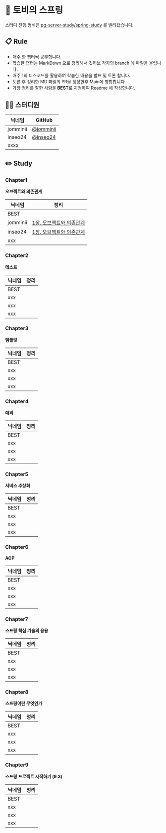 # 👋 토비의 스프링

스터디 진행 형식은 [pg-server-study/spring-study](https://github.com/pg-server-study/spring-study) 를 빌려왔습니다.

## 📋 Rule

- 매주 한 챕터씩 공부합니다.
- 학습한 챕터는 MarkDown 으로 정리해서 깃허브 각자의 branch 에 파일을 올립니다.
- 매주 1회 디스코드를 활용하여 학습한 내용을 발표 및 토론 합니다.
- 토론 후 정리한 MD 파일의 PR을 생성한후 Main에 병합합니다.
- 가장 정리를 잘한 사람을 **BEST**로 지정하여 Readme 에 작성합니다.

## 👨‍💻 스터디원

| 닉네임      |GitHub
|----------| --- |
| jomminii | [@jomminii](https://github.com/jomminii)
| inseo24  | [@inseo24](https://github.com/inseo24)
| xxxx     | 

## ✏️ Study

### Chapter1

**오브젝트와 의존관계**

| 닉네임      | 정리                                                                                                      |
|----------|---------------------------------------------------------------------------------------------------------|
| BEST     |                                                                                                         |
| jomminii | [1장. 오브젝트와 의존관계](https://github.com/jomminii/toby-spring-study/blob/main/jomminii/chapter1/chapter1.md) |
| inseo24  | [1장. 오브젝트와 의존관계](https://github.com/jomminii/toby-spring-study/tree/main/seoin/ch01)                |                                                                                                         
| xxx      |                                                                                                         |

### Chapter2

**테스트**

| 닉네임  | 정리                                                                                                |
|------|---------------------------------------------------------------------------------------------------|
| BEST |                                                                                                   |
| xxx  |                                                                                                   |
| xxx  |  |
| xxx  |  |                                                    |

### Chapter3

**템플릿**

| 닉네임  | 정리                                                                                                |
|------|---------------------------------------------------------------------------------------------------|
| BEST |                                                                                                   |
| xxx  |                                                                                                   |
| xxx  |  |
| xxx  |  |

### Chapter4

**예외**

| 닉네임  | 정리                                                                                                |
|------|---------------------------------------------------------------------------------------------------|
| BEST |                                                                                                   |
| xxx  |                                                                                                   |
| xxx  |  |
| xxx  |  |
### Chapter5

**서비스 추상화**

| 닉네임  | 정리                                                                                                |
|------|---------------------------------------------------------------------------------------------------|
| BEST |                                                                                                   |
| xxx  |                                                                                                   |
| xxx  |  |
| xxx  |  |

### Chapter6

**AOP**

| 닉네임  | 정리                                                                                                |
|------|---------------------------------------------------------------------------------------------------|
| BEST |                                                                                                   |
| xxx  |                                                                                                   |
| xxx  |  |
| xxx  |  |

### Chapter7

**스프링 핵심 기술의 응용**

| 닉네임  | 정리                                                                                                |
|------|---------------------------------------------------------------------------------------------------|
| BEST |                                                                                                   |
| xxx  |                                                                                                   |
| xxx  |  |
| xxx  |  |

### Chapter8

**스프링이란 무엇인가**

| 닉네임  | 정리                                                                                                |
|------|---------------------------------------------------------------------------------------------------|
| BEST |                                                                                                   |
| xxx  |                                                                                                   |
| xxx  |  |
| xxx  |  |

### Chapter9

**스프링 프로젝트 시작하기 (9.3)**

| 닉네임  | 정리                                                                                                |
|------|---------------------------------------------------------------------------------------------------|
| BEST |                                                                                                   |
| xxx  |                                                                                                   |
| xxx  |  |
| xxx  |  |
